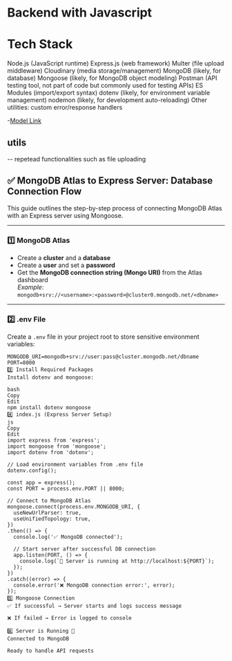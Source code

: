 # Backend with Javascript

# Tech Stack

Node.js (JavaScript runtime)
Express.js (web framework)
Multer (file upload middleware)
Cloudinary (media storage/management)
MongoDB (likely, for database)
Mongoose (likely, for MongoDB object modeling)
Postman (API testing tool, not part of code but commonly used for testing APIs)
ES Modules (import/export syntax)
dotenv (likely, for environment variable management)
nodemon (likely, for development auto-reloading)
Other utilities: custom error/response handlers

-[Model Link](https://app.eraser.io/workspace/04i2SN7A8dDXe8VsXJkK?origin=share)

## utils 

-- repetead functionalities such as file uploading


## ✅ MongoDB Atlas to Express Server: Database Connection Flow

This guide outlines the step-by-step process of connecting MongoDB Atlas with an Express server using Mongoose.

---

### 1️⃣ MongoDB Atlas

- Create a **cluster** and a **database**
- Create a **user** and set a **password**
- Get the **MongoDB connection string (Mongo URI)** from the Atlas dashboard  
  _Example_:  
  `mongodb+srv://<username>:<password>@cluster0.mongodb.net/<dbname>`

---

### 2️⃣ .env File

Create a `.env` file in your project root to store sensitive environment variables:

```env
MONGODB_URI=mongodb+srv://user:pass@cluster.mongodb.net/dbname
PORT=8000
3️⃣ Install Required Packages
Install dotenv and mongoose:

bash
Copy
Edit
npm install dotenv mongoose
4️⃣ index.js (Express Server Setup)
js
Copy
Edit
import express from 'express';
import mongoose from 'mongoose';
import dotenv from 'dotenv';

// Load environment variables from .env file
dotenv.config();

const app = express();
const PORT = process.env.PORT || 8000;

// Connect to MongoDB Atlas
mongoose.connect(process.env.MONGODB_URI, {
  useNewUrlParser: true,
  useUnifiedTopology: true,
})
.then(() => {
  console.log('✅ MongoDB connected');

  // Start server after successful DB connection
  app.listen(PORT, () => {
    console.log(`🚀 Server is running at http://localhost:${PORT}`);
  });
})
.catch((error) => {
  console.error('❌ MongoDB connection error:', error);
});
5️⃣ Mongoose Connection
✅ If successful → Server starts and logs success message

❌ If failed → Error is logged to console

6️⃣ Server is Running 🚀
Connected to MongoDB

Ready to handle API requests